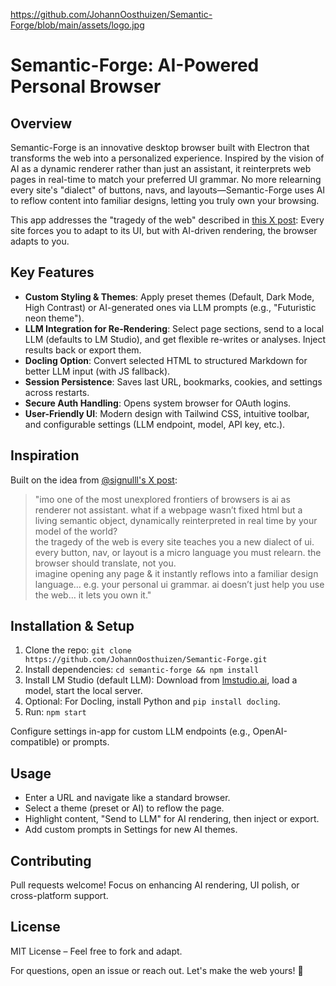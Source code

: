 https://github.com/JohannOosthuizen/Semantic-Forge/blob/main/assets/logo.jpg

# Semantic-Forge: AI-Powered Personal Browser

## Overview
Semantic-Forge is an innovative desktop browser built with Electron that transforms the web into a personalized experience. Inspired by the vision of AI as a dynamic renderer rather than just an assistant, it reinterprets web pages in real-time to match your preferred UI grammar. No more relearning every site's "dialect" of buttons, navs, and layouts—Semantic-Forge uses AI to reflow content into familiar designs, letting you truly own your browsing.

This app addresses the "tragedy of the web" described in [this X post](https://x.com/signulll/status/1981065810815668446): Every site forces you to adapt to its UI, but with AI-driven rendering, the browser adapts to you.

## Key Features
- **Custom Styling & Themes**: Apply preset themes (Default, Dark Mode, High Contrast) or AI-generated ones via LLM prompts (e.g., "Futuristic neon theme").
- **LLM Integration for Re-Rendering**: Select page sections, send to a local LLM (defaults to LM Studio), and get flexible re-writes or analyses. Inject results back or export them.
- **Docling Option**: Convert selected HTML to structured Markdown for better LLM input (with JS fallback).
- **Session Persistence**: Saves last URL, bookmarks, cookies, and settings across restarts.
- **Secure Auth Handling**: Opens system browser for OAuth logins.
- **User-Friendly UI**: Modern design with Tailwind CSS, intuitive toolbar, and configurable settings (LLM endpoint, model, API key, etc.).

## Inspiration
Built on the idea from [@signulll's X post](https://x.com/signulll/status/1981065810815668446):
> "imo one of the most unexplored frontiers of browsers is ai as renderer not assistant. what if a webpage wasn’t fixed html but a living semantic object, dynamically reinterpreted in real time by your model of the world?  
> the tragedy of the web is every site teaches you a new dialect of ui. every button, nav, or layout is a micro language you must relearn. the browser should translate, not you.  
> imagine opening any page & it instantly reflows into a familiar design language… e.g. your personal ui grammar. ai doesn’t just help you use the web… it lets you own it."

## Installation & Setup
1. Clone the repo: `git clone https://github.com/JohannOosthuizen/Semantic-Forge.git`
2. Install dependencies: `cd semantic-forge && npm install`
3. Install LM Studio (default LLM): Download from [lmstudio.ai](https://lmstudio.ai/), load a model, start the local server.
4. Optional: For Docling, install Python and `pip install docling`.
5. Run: `npm start`

Configure settings in-app for custom LLM endpoints (e.g., OpenAI-compatible) or prompts.

## Usage
- Enter a URL and navigate like a standard browser.
- Select a theme (preset or AI) to reflow the page.
- Highlight content, "Send to LLM" for AI rendering, then inject or export.
- Add custom prompts in Settings for new AI themes.

## Contributing
Pull requests welcome! Focus on enhancing AI rendering, UI polish, or cross-platform support.

## License
MIT License – Feel free to fork and adapt.

For questions, open an issue or reach out. Let's make the web yours! 🚀
